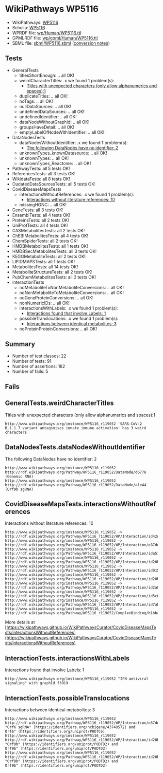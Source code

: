 # WikiPathways WP5116

* WikiPathways: [WP5116](https://identifiers.org/wikipathways:WP5116)
* Scholia: [WP5116](https://scholia.toolforge.org/wikipathways/WP5116)
* WPRDF file: [wp/Human/WP5116.ttl](../wp/Human/WP5116.ttl)
* GPMLRDF file: [wp/gpml/Human/WP5116.ttl](../wp/gpml/Human/WP5116.ttl)
* SBML file: [sbml/WP5116.sbml](../sbml/WP5116.sbml) ([conversion notes](../sbml/WP5116.txt))

## Tests
* GeneralTests
    * titlesShortEnough: .. all OK!
    * weirdCharacterTitles: .x we found 1 problem(s):
        * [Titles with unexpected characters (only allow alphanumerics and spaces):1](#fda87b3f)
    * duplicateTitles: .. all OK!
    * noTags: .. all OK!
    * nullDataSources: .. all OK!
    * undefinedDataSources: .. all OK!
    * undefinedIdentifier: .. all OK!
    * dataNodeWithoutGraphId: .. all OK!
    * groupsHaveDetail: .. all OK!
    * emptyLabelOfNodeWithIdentifier: .. all OK!
* DataNodesTests
    * dataNodesWithoutIdentifier: .x we found 1 problem(s):
        * [The following DataNodes have no identifier: 2](#d2d32fa1)
    * unknownTypes_knownDatasource: .. all OK!
    * unknownTypes: .. all OK!
    * unknownTypes_Reactome: .. all OK!
* PathwayTests: all 5 tests OK!
* ReferencesTests: all 3 tests OK!
* WikidataTests: all 8 tests OK!
* OudatedDataSourcesTests: all 5 tests OK!
* CovidDiseaseMapsTests
    * interactionsWithoutReferences: .x we found 1 problem(s):
        * [Interactions without literature references: 10](#9701cce1)
    * missingHGNC: .. all OK!
* GeneTests: all 3 tests OK!
* EnsemblTests: all 4 tests OK!
* ProteinsTests: all 2 tests OK!
* UniProtTests: all 4 tests OK!
* CASMetabolitesTests: all 2 tests OK!
* ChEBIMetabolitesTests: all 4 tests OK!
* ChemSpiderTests: all 2 tests OK!
* HMDBMetabolitesTests: all 1 tests OK!
* HMDBSecMetabolitesTests: all 3 tests OK!
* KEGGMetaboliteTests: all 2 tests OK!
* LIPIDMAPSTests: all 1 tests OK!
* MetabolitesTests: all 14 tests OK!
* MetaboliteStructureTests: all 2 tests OK!
* PubChemMetabolitesTests: all 3 tests OK!
* InteractionTests
    * noMetaboliteToNonMetaboliteConversions: .. all OK!
    * noNonMetaboliteToMetaboliteConversions: .. all OK!
    * noGeneProteinConversions: .. all OK!
    * nonNumericIDs: .. all OK!
    * interactionsWithLabels: .x we found 1 problem(s):
        * [Interactions found that involve Labels: 1](#630d2678)
    * possibleTranslocations: .x we found 1 problem(s):
        * [Interactions between identical metabolites: 3](#d59038c6)
    * noProteinProteinConversions: .. all OK!


## Summary

* Number of test classes: 22
* Number of tests: 91
* Number of assertions: 182
* Number of fails: 5

## Fails

<a name="fda87b3f" />

## GeneralTests.weirdCharacterTitles

Titles with unexpected characters (only allow alphanumerics and spaces):1
```
http://www.wikipathways.org/instance/WP5116_r119052 'SARS-CoV-2 B.1.1.7 variant antagonises innate immune activation' has 3 weird characters
```

<a name="d2d32fa1" />

## DataNodesTests.dataNodesWithoutIdentifier

The following DataNodes have no identifier: 2
```
http://www.wikipathways.org/instance/WP5116_r119052 http://rdf.wikipathways.org/Pathway/WP5116_r119052/DataNode/d6778 (Genomic RNA)
http://www.wikipathways.org/instance/WP5116_r119052 http://rdf.wikipathways.org/Pathway/WP5116_r119052/DataNode/a1e44 (Orf9b sgRNA)
```

<a name="9701cce1" />

## CovidDiseaseMapsTests.interactionsWithoutReferences

Interactions without literature references: 10
```
http://www.wikipathways.org/instance/WP5116_r119052 -> http://rdf.wikipathways.org/Pathway/WP5116_r119052/WP/Interaction/id42df1d08
http://www.wikipathways.org/instance/WP5116_r119052 -> http://rdf.wikipathways.org/Pathway/WP5116_r119052/WP/Interaction/e87dd
http://www.wikipathways.org/instance/WP5116_r119052 -> http://rdf.wikipathways.org/Pathway/WP5116_r119052/WP/Interaction/ida51c01e
http://www.wikipathways.org/instance/WP5116_r119052 -> http://rdf.wikipathways.org/Pathway/WP5116_r119052/WP/Interaction/id20b96f19_1
http://www.wikipathways.org/instance/WP5116_r119052 -> http://rdf.wikipathways.org/Pathway/WP5116_r119052/WP/Interaction/id9156df0e
http://www.wikipathways.org/instance/WP5116_r119052 -> http://rdf.wikipathways.org/Pathway/WP5116_r119052/WP/Interaction/id20b96f19_2
http://www.wikipathways.org/instance/WP5116_r119052 -> http://rdf.wikipathways.org/Pathway/WP5116_r119052/WP/Interaction/id2a86bd25
http://www.wikipathways.org/instance/WP5116_r119052 -> http://rdf.wikipathways.org/Pathway/WP5116_r119052/WP/Interaction/id5c0e1897
http://www.wikipathways.org/instance/WP5116_r119052 -> http://rdf.wikipathways.org/Pathway/WP5116_r119052/WP/Interaction/id7ab814f6
http://www.wikipathways.org/instance/WP5116_r119052 -> http://rdf.wikipathways.org/Pathway/WP5116_r119052/ComplexBinding/b1bba
```

More details at [https://wikipathways.github.io/WikiPathwaysCurator/CovidDiseaseMapsTests/interactionsWithoutReferences](https://wikipathways.github.io/WikiPathwaysCurator/CovidDiseaseMapsTests/interactionsWithoutReferences)

<a name="630d2678" />

## InteractionTests.interactionsWithLabels

Interactions found that involve Labels: 1
```
http://www.wikipathways.org/instance/WP5116_r119052 "IFN antiviral
signaling" with graphId f3919
```

<a name="d59038c6" />

## InteractionTests.possibleTranslocations

Interactions between identical metabolites: 3
```
http://www.wikipathways.org/instance/WP5116_r119052 http://rdf.wikipathways.org/Pathway/WP5116_r119052/WP/Interaction/e87dd "Orf6 sgRNA" (https://identifiers.org/ncbigene/43740572) and 
Orf6" (https://identifiers.org/uniprot/P0DTC6)
http://www.wikipathways.org/instance/WP5116_r119052 http://rdf.wikipathways.org/Pathway/WP5116_r119052/WP/Interaction/id20b96f19_1 "Orf9b" (https://identifiers.org/uniprot/P0DTD2) and 
Orf9b" (https://identifiers.org/uniprot/P0DTD2)
http://www.wikipathways.org/instance/WP5116_r119052 http://rdf.wikipathways.org/Pathway/WP5116_r119052/WP/Interaction/id20b96f19_2 "Orf9b" (https://identifiers.org/uniprot/P0DTD2) and 
Orf9b" (https://identifiers.org/uniprot/P0DTD2)
```

